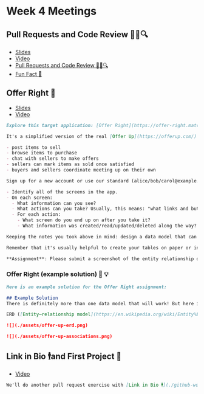 # Week 4 Meetings

## Pull Requests and Code Review 📝🔧🔍
- [Slides](https://github.com/DPI-WE/sdf-code-review)
- [Video](https://youtu.be/QyI378QaCOA)
- [Pull Requests and Code Review 📝🔧🔍](./github-workflow.md#pull-requests-and-code-review-📝🔧🔍)
- [Fun Fact 🤪](./github-workflow.md#fun-fact-🤪)

## Offer Right 🤝
- [Slides](https://github.com/DPI-WE/sdf-record-keeping)
- [Video](https://youtu.be/Fltvtv9Mltk)
```md
Explore this target application: [Offer Right](https://offer-right.matchthetarget.com/).

It's a simplified version of the real [Offer Up](https://offerup.com/) — a two-sided market. Users can:

- post items to sell
- browse items to purchase
- chat with sellers to make offers
- sellers can mark items as sold once satisfied
- buyers and sellers coordinate meeting up on their own

Sign up for a new account or use our standard (alice/bob/carol@example.com with password of password). Explore and experiment with the features. I suggest taking notes on the following:

- Identify all of the screens in the app.
- On each screen:
  - What information can you see?
  - What actions can you take? Usually, this means: "what links and buttons can you click?"
  - For each action:
    - What screen do you end up on after you take it?
    - What information was created/read/updated/deleted along the way?

Keeping the notes you took above in mind: design a data model that can support all user actions that you observe in app. I.e., a complete listing of tables and columns.

Remember that it's usually helpful to create your tables on paper or in a spreadsheet and entering some sample records to make sure you can record everything you're trying to record, before attempting to create the compact Entity Relationship Diagram (ERD).

**Assignment**: Please submit a screenshot of the entity relationship diagram (ERD) using the first draft Entity Relationship Diagram (ERD) tool
```

### Offer Right (example solution) 🛒 💡
```md
Here is an example solution for the Offer Right assignment:

## Example Solution
There is definitely more than one data model that will work! But here is one example solution. Take a look, compare it to your own, and ask questions if anything is not clear!

ERD ([Entity–relationship model](https://en.wikipedia.org/wiki/Entity%E2%80%93relationship_model))

![](./assets/offer-up-erd.png)

![](./assets/offer-up-associations.png)
```

## Link in Bio 🕴️and First Project 🚀
- [Video](https://youtu.be/6UXWxOx7Q6s)
```md
We'll do another pull request exercise with [Link in Bio 🕴️](./github-workflow.md#link-in-bio-🕴️)  and [First Project 🚀](./github-workflow.md#first-project-🚀).
```
